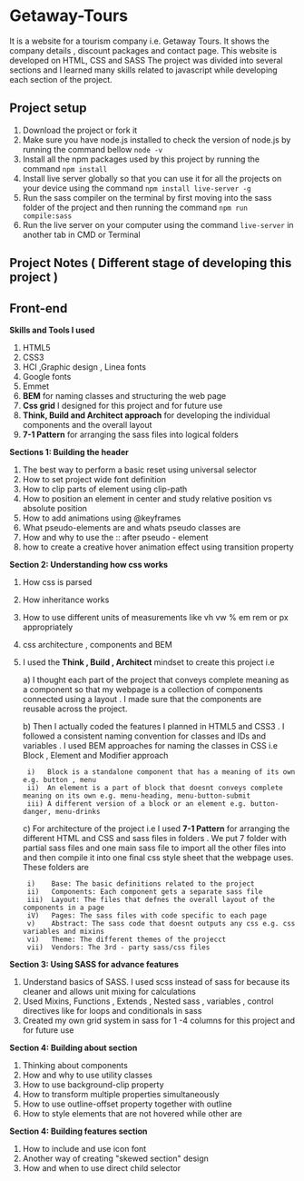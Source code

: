 # Getaway-Tours

It is a website for a tourism company i.e. Getaway Tours. It shows the company details , discount packages and contact
page. This website is developed on HTML, CSS and SASS The project was divided into several sections and I learned many
skills related to javascript while developing each section of the project.

## **Project setup**

1) Download the project or fork it
2) Make sure you have node.js installed to check the version of node.js by running the command bellow
   `node -v`
3) Install all the npm packages used by this project by running the command
   `npm install`
4) Install live server globally so that you can use it for all the projects on your device using the
   command `npm install live-server -g`
5) Run the sass compiler on the terminal by first moving into the sass folder of the project and then running the
   command `npm run compile:sass`
6) Run the live server on your computer using the command `live-server` in another tab in CMD or Terminal

## **Project Notes ( Different stage of developing this project )**

## Front-end

**Skills and Tools I used**

1) HTML5
2) CSS3
3) HCI ,Graphic design , Linea fonts
4) Google fonts
5) Emmet
6) **BEM** for naming classes and structuring the web page
7) **Css grid** I designed for this project and for future use
8) **Think, Build and Architect approach** for developing the individual components and the overall layout
9) **7-1 Pattern** for arranging the sass files into logical folders

**Sections 1: Building the header**

1) The best way to perform a basic reset using universal selector
2) How to set project wide font definition
3) How to clip parts of element using clip-path
4) How to position an element in center and study relative position vs absolute position
5) How to add animations using @keyframes
5) What pseudo-elements are and whats pseudo classes are
6) How and why to use the :: after pseudo - element
7) how to create a creative hover animation effect using transition property

**Section 2: Understanding how css works**

1) How css is parsed
2) How inheritance works
3) How to use different units of measurements like vh vw % em rem or px appropriately
4) css architecture , components and BEM
5) I used the **Think , Build , Architect** mindset to create this project i.e

   a) I thought each part of the project that conveys complete meaning as a component so that my webpage is a collection
   of components connected using a layout . I made sure that the components are reusable across the project.

   b) Then I actually coded the features I planned in HTML5 and CSS3 . I followed a consistent naming convention for
   classes and IDs and variables . I used BEM approaches for naming the classes in CSS i.e Block , Element and Modifier
   approach

        i)   Block is a standalone component that has a meaning of its own e.g. button , menu
        ii)  An element is a part of block that doesnt conveys complete meaning on its own e.g. menu-heading, menu-button-submit
        iii) A different version of a block or an element e.g. button-danger, menu-drinks

   c) For architecture of the project i.e I used **7-1 Pattern** for arranging the different HTML and CSS and sass files
   in folders . We put 7 folder with partial sass files and one main sass file to import all the other files into and
   then compile it into one final css style sheet that the webpage uses. These folders are

        i)    Base: The basic definitions related to the project
        ii)   Components: Each component gets a separate sass file 
        iii)  Layout: The files that defnes the overall layout of the components in a page 
        iV)   Pages: The sass files with code specific to each page 
        v)    Abstract: The sass code that doesnt outputs any css e.g. css variables and mixins 
        vi)   Theme: The different themes of the projecct
        vii)  Vendors: The 3rd - party sass/css files

**Section 3: Using SASS for advance features**

1) Understand basics of SASS. I used scss instead of sass for because its cleaner and allows unit mixing for
   calculations
2) Used Mixins, Functions , Extends , Nested sass , variables , control directives like for loops and conditionals in
   sass
3) Created my own grid system in sass for 1 -4 columns for this project and for future use

**Section 4: Building about section**

1) Thinking about components
2) How and why to use utility classes
3) How to use background-clip property
4) How to transform multiple properties simultaneously
5) How to use outline-offset property together with outline
6) How to style elements that are not hovered while other are

**Section 4: Building features section**

1) How to include and use icon font
2) Another way of creating "skewed section" design
3) How and when to use direct child selector 
